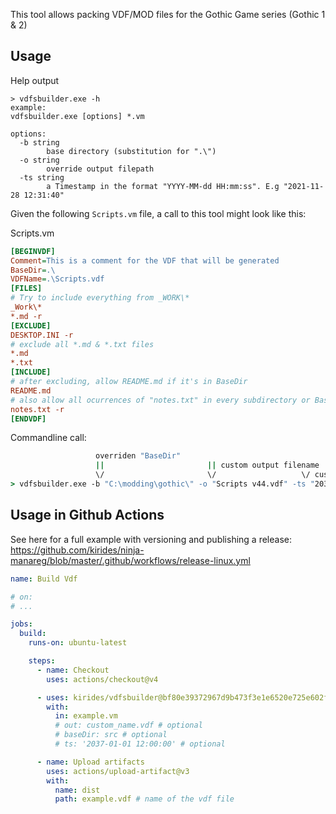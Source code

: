 This tool allows packing VDF/MOD files for the Gothic Game series (Gothic 1 & 2)

## Usage

Help output
```
> vdfsbuilder.exe -h
example:
vdfsbuilder.exe [options] *.vm

options:
  -b string
        base directory (substitution for ".\")
  -o string
        override output filepath
  -ts string
        a Timestamp in the format "YYYY-MM-dd HH:mm:ss". E.g "2021-11-28 12:31:40"
```

Given the following `Scripts.vm` file, a call to this tool might look like this:

Scripts.vm
```ini
[BEGINVDF]
Comment=This is a comment for the VDF that will be generated
BaseDir=.\
VDFName=.\Scripts.vdf
[FILES]
# Try to include everything from _WORK\*
_Work\*
*.md -r
[EXCLUDE]
DESKTOP.INI -r
# exclude all *.md & *.txt files
*.md
*.txt
[INCLUDE]
# after excluding, allow README.md if it's in BaseDir
README.md
# also allow all ocurrences of "notes.txt" in every subdirectory or BaseDir
notes.txt -r
[ENDVDF]
```

Commandline call:
```cmd
                   overriden "BaseDir"
                   ||                       || custom output filename
                   \/                       \/                   \/ custom timestamp     \/ Path to the vm file
> vdfsbuilder.exe -b "C:\modding\gothic\" -o "Scripts v44.vdf" -ts "2033-12-31 23:56:33" Scripts.vm
```

## Usage in Github Actions

See here for a full example with versioning and publishing a release:  
https://github.com/kirides/ninja-manareg/blob/master/.github/workflows/release-linux.yml

```yaml
name: Build Vdf

# on:
# ...

jobs:
  build:
    runs-on: ubuntu-latest

    steps:
      - name: Checkout
        uses: actions/checkout@v4

      - uses: kirides/vdfsbuilder@bf80e39372967d9b473f3e1e6520e725e602f73e
        with:
          in: example.vm
          # out: custom_name.vdf # optional
          # baseDir: src # optional
          # ts: '2037-01-01 12:00:00' # optional

      - name: Upload artifacts
        uses: actions/upload-artifact@v3
        with:
          name: dist
          path: example.vdf # name of the vdf file
```
